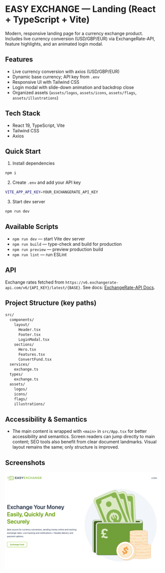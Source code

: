 # EASY EXCHANGE — Landing (React + TypeScript + Vite)

Modern, responsive landing page for a currency exchange product. Includes live currency conversion (USD/GBP/EUR) via ExchangeRate-API, feature highlights, and an animated login modal.

## Features
- Live currency conversion with axios (USD/GBP/EUR)
- Dynamic base currency; API key from `.env`
- Responsive UI with Tailwind CSS
- Login modal with slide-down animation and backdrop close
- Organized assets (`assets/logos`, `assets/icons`, `assets/flags`, `assets/illustrations`)

## Tech Stack
- React 19, TypeScript, Vite
- Tailwind CSS
- Axios

## Quick Start
1) Install dependencies
```bash
npm i
```

2) Create `.env` and add your API key
```bash
VITE_APP_API_KEY=YOUR_EXCHANGERATE_API_KEY
```

3) Start dev server
```bash
npm run dev
```

## Available Scripts
- `npm run dev` — start Vite dev server
- `npm run build` — type-check and build for production
- `npm run preview` — preview production build
- `npm run lint` — run ESLint

## API
Exchange rates fetched from `https://v6.exchangerate-api.com/v6/{API_KEY}/latest/{BASE}`. See docs: [ExchangeRate-API Docs](https://www.exchangerate-api.com/docs).

## Project Structure (key paths)
```
src/
  components/
    layout/
      Header.tsx
      Footer.tsx
      LoginModal.tsx
    sections/
      Hero.tsx
      Features.tsx
      ConvertFund.tsx
  services/
    exchange.ts
  types/
    exchange.ts
  assets/
    logos/
    icons/
    flags/
    illustrations/
```

## Accessibility & Semantics
- The main content is wrapped with `<main>` in `src/App.tsx` for better accessibility and semantics. Screen readers can jump directly to main content; SEO tools also benefit from clear document landmarks. Visual layout remains the same; only structure is improved.

## Screenshots

![Hero](https://github.com/mustafakaracuha/easy-exchange-landing/blob/main/src/assets/screenshots/App.png)
